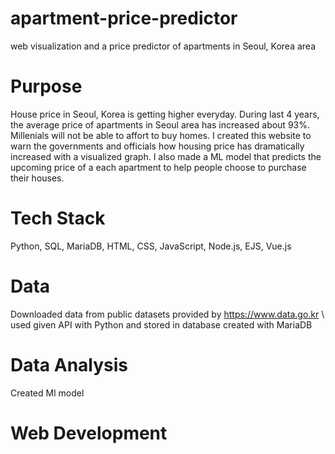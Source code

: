 # apartment-price-predictor
web visualization and a price predictor of apartments in Seoul, Korea area

# Purpose
House price in Seoul, Korea is getting higher everyday. During last 4 years, the average price of apartments in Seoul area has increased about 93%. Millenials will not be able to affort to buy homes.
I created this website to warn the governments and officials how housing price has dramatically increased with a visualized graph.
I also made a ML model that predicts the upcoming price of a each apartment to help people choose to purchase their houses.


# Tech Stack
Python, SQL, MariaDB, HTML, CSS, JavaScript, Node.js, EJS, Vue.js

# Data
Downloaded data from public datasets provided by https://www.data.go.kr \\
used given API with Python and stored in database created with MariaDB

# Data Analysis
Created Ml model 

# Web Development
